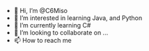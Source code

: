 - 👋 Hi, I’m @C6Miso
- 👀 I’m interested in learning Java, and Python
- 🌱 I’m currently learning C#
- 💞️ I’m looking to collaborate on ...
- 📫 How to reach me 

<!---
C6Miso/C6Miso is a ✨ special ✨ repository because its `README.md` (this file) appears on your GitHub profile.
You can click the Preview link to take a look at your changes.
--->
